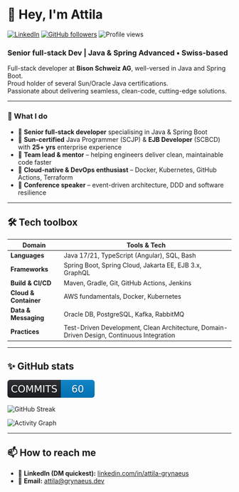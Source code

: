 # 👋 Hey, I'm Attila

[![LinkedIn](https://img.shields.io/badge/LinkedIn--blue?logo=linkedin&logoColor=white)](https://www.linkedin.com/in/attila-grynaeus)
[![GitHub followers](https://img.shields.io/github/followers/attilagrynaeus?label=Follow&style=social)](https://github.com/attilagrynaeus)
![Profile views](https://komarev.com/ghpvc/?username=attila-grynaeus&style=flat)

### Senior full-stack Dev&nbsp;|&nbsp;Java & Spring Advanced • Swiss-based

Full-stack developer at **Bison Schweiz AG**, well-versed in Java and Spring Boot.  
Proud holder of several Sun/Oracle Java certifications.  
Passionate about delivering seamless, clean-code, cutting-edge solutions.

---

### 🔑  What I do

- 🔹 **Senior full-stack developer** specialising in Java & Spring Boot  
- 🔹 **Sun-certified** Java Programmer (SCJP) & **EJB Developer** (SCBCD) with **25+ yrs** enterprise experience  
- 🔹 **Team lead & mentor** – helping engineers deliver clean, maintainable code faster  
- 🔹 **Cloud-native & DevOps enthusiast** – Docker, Kubernetes, GitHub Actions, Terraform  
- 🔹 **Conference speaker** – event-driven architecture, DDD and software resilience  

---

## 🛠 Tech toolbox

| Domain | Tools & Tech |
| ------ | ------------ |
| **Languages** | Java 17/21, TypeScript (Angular), SQL, Bash |
| **Frameworks** | Spring Boot, Spring Cloud, Jakarta EE, EJB 3.x, GraphQL |
| **Build & CI/CD** | Maven, Gradle, Git, GitHub Actions, Jenkins |
| **Cloud & Container** | AWS fundamentals, Docker, Kubernetes |
| **Data & Messaging** | Oracle DB, PostgreSQL, Kafka, RabbitMQ |
| **Practices** | Test-Driven Development, Clean Architecture, Domain-Driven Design, Continuous Integration |

---

## ✨ GitHub stats


![Commits](badges/commits.svg)

![GitHub Streak](https://github-readme-streak-stats.herokuapp.com/?user=attilagrynaeus&theme=dark&hide_border=true)


![Activity Graph](https://github-readme-activity-graph.vercel.app/graph?username=attilagrynaeus&theme=github-dark&hide_border=true&area=true)

---


## 📫 How to reach me

- 💼 **LinkedIn (DM quickest):** [linkedin.com/in/attila-grynaeus](https://www.linkedin.com/in/attila-grynaeus)  
- 📧 **Email:** [attila@grynaeus.dev](mailto:attila@grynaeus.dev)

